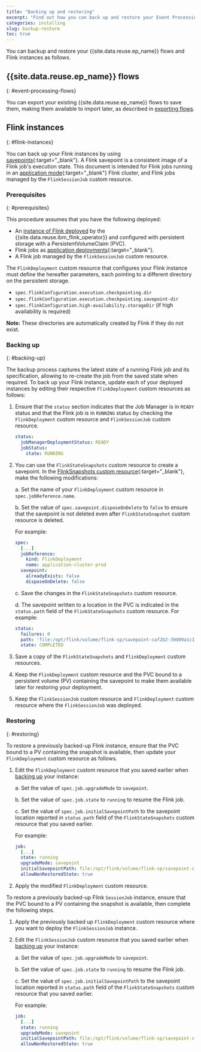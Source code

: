 ```yaml
---
title: "Backing up and restoring"
excerpt: "Find out how you can back up and restore your Event Processing deployments."
categories: installing
slug: backup-restore
toc: true
---
```


You can backup and restore your {{site.data.reuse.ep_name}} flows and Flink instances as follows.

## {{site.data.reuse.ep_name}} flows
{: #event-processing-flows}

You can export your existing {{site.data.reuse.ep_name}} flows to save them, making them available to import later, as described in [exporting flows](../../advanced/exporting-flows/).

## Flink instances
{: #flink-instances}

You can back up your Flink instances by using [savepoints](https://nightlies.apache.org/flink/flink-docs-release-1.20/docs/ops/state/savepoints/#what-is-a-savepoint){:target="_blank"}. A Flink savepoint is a consistent image of a Flink job's execution state. This document is intended for Flink jobs running in an [application mode](https://nightlies.apache.org/flink/flink-docs-release-1.20/docs/concepts/flink-architecture/#flink-application-cluster){:target="_blank"} Flink cluster, and Flink jobs managed by the `FlinkSessionJob` custom resource.

### Prerequisites
{: #prerequisites}

This procedure assumes that you have the following deployed:

- An [instance of Flink deployed](../installing/) by the {{site.data.reuse.ibm_flink_operator}} and configured with persistent storage with a PersistentVolumeClaim (PVC).
- Flink jobs as [application deployments](https://nightlies.apache.org/flink/flink-kubernetes-operator-docs-release-1.11/docs/custom-resource/overview/#application-deployments){:target="_blank"}.
- A Flink job managed by the `FlinkSessionJob` custom resource.

The `FlinkDeployment` custom resource that configures your Flink instance must define the hereafter parameters, each pointing to a different directory on the persistent storage.

- `spec.flinkConfiguration.execution.checkpointing.dir`
- `spec.flinkConfiguration.execution.checkpointing.savepoint-dir`
- `spec.flinkConfiguration.high-availability.storageDir` (if high availability is required)

**Note:** These directories are automatically created by Flink if they do not exist.

### Backing up
{: #backing-up}

The backup process captures the latest state of a running Flink job and its specification, allowing to re-create the job from the saved state when required. To back up your Flink instance, update each of your deployed instances by editing their respective `FlinkDeployment` custom resources as follows:

1. Ensure that the `status` section indicates that the Job Manager is in `READY` status and that the Flink job is in `RUNNING` status by checking the `FlinkDeployment` custom resource and `FlinkSessionJob` custom resource.

   ```yaml
   status:
     jobManagerDeploymentStatus: READY
     jobStatus:
       state: RUNNING
   ```

2. You can use the `FlinkStateSnapshots` custom resource to create a savepoint. In the [FlinkSnapshots custom resource](https://nightlies.apache.org/flink/flink-kubernetes-operator-docs-release-1.11/docs/custom-resource/snapshots/){:target="_blank"}, make the following modifications:

   a. Set the name of your `FlinkDeployment` custom resource in `spec.jobReference.name`.

   b. Set the value of `spec.savepoint.disposeOnDelete` to `false` to ensure that the savepoint is not deleted even after `FlinkStateSnapshot` custom resource is deleted.

   For example:

   ```yaml
   spec:
     [...]
     jobReference:
       kind: FlinkDeployment
       name: application-cluster-prod
     savepoint:
       alreadyExists: false
       disposeOnDelete: false
    ```

   c. Save the changes in the `FlinkStateSnapshots` custom resource.

   d. The savepoint written to a location in the PVC is indicated in the `status.path` field of the `FlinkStateSnapshots` custom resource. For example:

   ```yaml
   status:
     failures: 0
     path: 'file:/opt/flink/volume/flink-sp/savepoint-caf2b2-39d09a1c170c'
     state: COMPLETED
   ```

3. Save a copy of the `FlinkStateSnapshots` and `FlinkDeployment` custom resources. 
4. Keep the `FlinkDeployment` custom resource and the PVC bound to a persistent volume (PV) containing the savepoint to make them available later for restoring your deployment.
5. Keep the `FlinkSessionJob` custom resource and `FlinkDeployment` custom resource where the `FlinkSessionJob` was deployed.

### Restoring
{: #restoring}

To restore a previously backed-up Flink instance, ensure that the PVC bound to a PV containing the snapshot is available, then update your `FlinkDeployment` custom resource as follows.

1. Edit the `FlinkDeployment` custom resource that you saved earlier when [backing up](#backing-up) your instance:

   a. Set the value of `spec.job.upgradeMode` to `savepoint`.

   b. Set the value of `spec.job.state` to `running` to resume the Flink job.

   c. Set the value of `spec.job.initialSavepointPath` to the savepoint location reported in `status.path` field of the `FlinkStateSnapshots` custom resource that you saved earlier.

   For example:

   ```yaml
   job:
     [...]
     state: running
     upgradeMode: savepoint
     initialSavepointPath: file:/opt/flink/volume/flink-sp/savepoint-caf2b2-39d09a1c170c
     allowNonRestoredState: true
   ```

2. Apply the modified `FlinkDeployment` custom resource.

To restore a previously backed-up Flink `SessionJob` instance, ensure that the PVC bound to a PV containing the snapshot is available, then complete the following steps.

1. Apply the previously backed up `FlinkDeployment` custom resource where you want to deploy the `FlinkSessionJob` instance.
2. Edit the `FlinkSessionJob` custom resource that you saved earlier when [backing up](#backing-up) your instance:

   a. Set the value of `spec.job.upgradeMode` to `savepoint`.

   b. Set the value of `spec.job.state` to `running` to resume the Flink job.

   c. Set the value of `spec.job.initialSavepointPath` to the savepoint location reported in `status.path` field of the `FlinkStateSnapshots` custom resource that you saved earlier.

   For example:

   ```yaml
   job:
     [...]
     state: running
     upgradeMode: savepoint
     initialSavepointPath: file:/opt/flink/volume/flink-sp/savepoint-caf2b2-39d09a1c170c
     allowNonRestoredState: true
   ```
